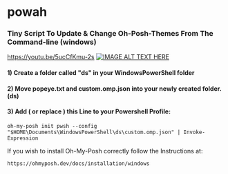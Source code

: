 # powah
### Tiny Script To Update & Change Oh-Posh-Themes From The Command-line (windows)

https://youtu.be/5ucCfKmu-2s
[![IMAGE ALT TEXT HERE](https://img.youtube.com/vi/5ucCfKmu-2s/0.jpg)](https://www.youtube.com/watch?v=5ucCfKmu-2s)

#### 1) Create a folder called "ds" in your WindowsPowerShell folder
#### 2) Move popeye.txt and custom.omp.json into your newly created folder. (ds)
#### 3) Add ( or replace ) this Line to your Powershell Profile: 
```
oh-my-posh init pwsh --config "$HOME\Documents\WindowsPowerShell\ds\custom.omp.json" | Invoke-Expression
```


If you wish to install Oh-My-Posh correctly follow the Instructions at:
```
https://ohmyposh.dev/docs/installation/windows
```
